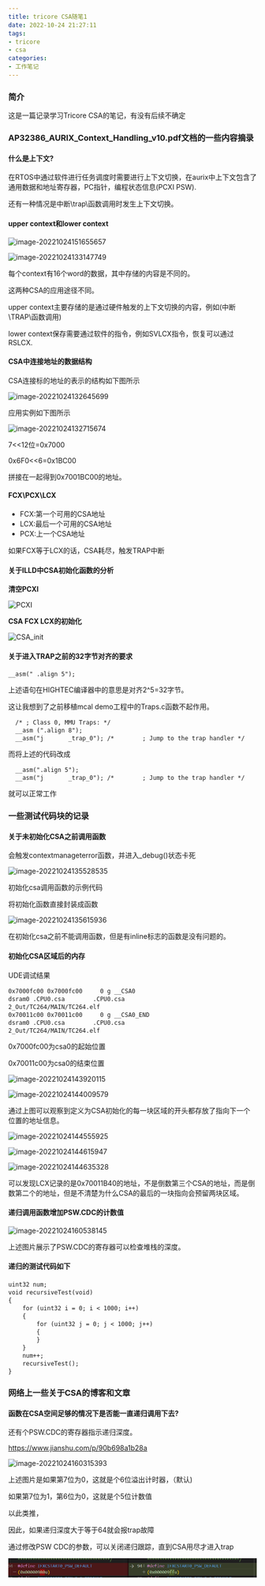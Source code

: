 ```yaml
---
title: tricore CSA随笔1
date: 2022-10-24 21:27:11
tags:
- tricore
- csa
categories:
- 工作笔记
---
```


### 简介

这是一篇记录学习Tricore CSA的笔记，有没有后续不确定

### AP32386_AURIX_Context_Handling_v10.pdf文档的一些内容摘录

#### 什么是上下文?

在RTOS中通过软件进行任务调度时需要进行上下文切换，在aurix中上下文包含了通用数据和地址寄存器，PC指针，编程状态信息(PCXI PSW).

还有一种情况是中断\trap\函数调用时发生上下文切换。

#### upper context和lower context

![image-20221024151655657](https://cdn.jsdelivr.net/gh/czc13611858691/picgoRepo@master/20221024213736.png)

![image-20221024133147749](https://cdn.jsdelivr.net/gh/czc13611858691/picgoRepo@master/20221024213745.png)

每个context有16个word的数据，其中存储的内容是不同的。

这两种CSA的应用途径不同。

upper context主要存储的是通过硬件触发的上下文切换的内容，例如(中断\TRAP\函数调用)

lower context保存需要通过软件的指令，例如SVLCX指令，恢复可以通过RSLCX.

#### CSA中连接地址的数据结构

CSA连接标的地址的表示的结构如下图所示

![image-20221024132645699](https://cdn.jsdelivr.net/gh/czc13611858691/picgoRepo@master/20221024213802.png)

应用实例如下图所示

![image-20221024132715674](https://cdn.jsdelivr.net/gh/czc13611858691/picgoRepo@master/20221024213817.png)

7<<12位=0x7000

0x6F0<<6=0x1BC00

拼接在一起得到0x7001BC00的地址。



#### FCX\PCX\LCX

- FCX:第一个可用的CSA地址
- LCX:最后一个可用的CSA地址
- PCX:上一个CSA地址

如果FCX等于LCX的话，CSA耗尽，触发TRAP中断



#### 关于ILLD中CSA初始化函数的分析

**清空PCXI**

![PCXI](https://cdn.jsdelivr.net/gh/czc13611858691/picgoRepo@master/20221024213828.svg)

**CSA FCX LCX的初始化**

![CSA_init](https://cdn.jsdelivr.net/gh/czc13611858691/picgoRepo@master/20221024213843.svg)

#### 关于进入TRAP之前的32字节对齐的要求

```
__asm(" .align 5");
```

上述语句在HIGHTEC编译器中的意思是对齐2^5=32字节。

这让我想到了之前移植mcal demo工程中的Traps.c函数不起作用。

```
  /* ; Class 0, MMU Traps: */
  __asm (".align 8");
  __asm("j       _trap_0"); /*        ; Jump to the trap handler */
```

而将上述的代码改成

```
  __asm(".align 5");
  __asm("j       _trap_0"); /*        ; Jump to the trap handler */
```

就可以正常工作

### 一些测试代码块的记录

#### 关于未初始化CSA之前调用函数

会触发contextmanageterror函数，并进入_debug()状态卡死

![image-20221024135528535](https://cdn.jsdelivr.net/gh/czc13611858691/picgoRepo@master/20221024213926.png)

初始化csa调用函数的示例代码

将初始化函数直接封装成函数

![image-20221024135615936](https://cdn.jsdelivr.net/gh/czc13611858691/picgoRepo@master/20221024214656.png)

在初始化csa之前不能调用函数，但是有inline标志的函数是没有问题的。

#### 初始化CSA区域后的内存

UDE调试结果

```
0x7000fc00 0x7000fc00     0 g __CSA0                              dsram0 .CPU0.csa        .CPU0.csa                                   2_Out/TC264/MAIN/TC264.elf
0x70011c00 0x70011c00     0 g __CSA0_END                          dsram0 .CPU0.csa        .CPU0.csa                                   2_Out/TC264/MAIN/TC264.elf
```

0x7000fc00为csa0的起始位置

0x70011c00为csa0的结束位置

![image-20221024143920115](https://cdn.jsdelivr.net/gh/czc13611858691/picgoRepo@master/20221024214036.png)

![image-20221024144009579](https://cdn.jsdelivr.net/gh/czc13611858691/picgoRepo@master/20221024214046.png)

通过上图可以观察到定义为CSA初始化的每一块区域的开头都存放了指向下一个位置的地址信息。

![image-20221024144555925](https://cdn.jsdelivr.net/gh/czc13611858691/picgoRepo@master/20221024214122.png)

![image-20221024144615947](https://cdn.jsdelivr.net/gh/czc13611858691/picgoRepo@master/20221024214124.png)

![image-20221024144635328](https://cdn.jsdelivr.net/gh/czc13611858691/picgoRepo@master/20221024214128.png)

可以发现LCX记录的是0x70011B40的地址，不是倒数第三个CSA的地址，而是倒数第二个的地址，但是不清楚为什么CSA的最后的一块指向会预留两块区域。

#### 递归调用函数增加PSW.CDC的计数值

![image-20221024160538145](https://cdn.jsdelivr.net/gh/czc13611858691/picgoRepo@master/20221024214144.png)

上述图片展示了PSW.CDC的寄存器可以检查堆栈的深度。

#### 递归的测试代码如下

```
uint32 num;
void recursiveTest(void)
{
    for (uint32 i = 0; i < 1000; i++)
    {
        for (uint32 j = 0; j < 1000; j++)
        {
        }
    }
    num++;
    recursiveTest();
}
```



### 网络上一些关于CSA的博客和文章

#### 函数在CSA空间足够的情况下是否能一直递归调用下去?

还有个PSW.CDC的寄存器指示递归深度。

https://www.jianshu.com/p/90b698a1b28a

![image-20221024160315393](https://cdn.jsdelivr.net/gh/czc13611858691/picgoRepo@master/20221024214211.png)

上述图片是如果第7位为0，这就是个6位溢出计时器，（默认)

如果第7位为1，第6位为0，这就是个5位计数值

以此类推，

因此，如果递归深度大于等于64就会报trap故障



通过修改PSW CDC的参数，可以关闭递归跟踪，直到CSA用尽才进入trap

![image-20221024170613141](img/image-20221024170613141.png)